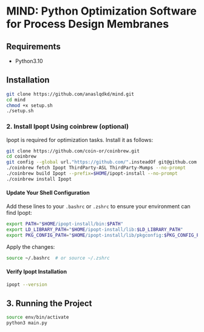 # MIND: Python Optimization Software for Process Design Membranes
## Requirements

- Python3.10

## Installation
```bash
git clone https://github.com/anaslqdkd/mind.git
cd mind
chmod +x setup.sh
./setup.sh
```
### 2. Install Ipopt Using coinbrew (optional)

Ipopt is required for optimization tasks. Install it as follows:

```bash
git clone https://github.com/coin-or/coinbrew.git
cd coinbrew
git config --global url."https://github.com/".insteadOf git@github.com:
./coinbrew fetch Ipopt ThirdParty-ASL ThirdParty-Mumps --no-prompt
./coinbrew build Ipopt --prefix=$HOME/ipopt-install --no-prompt
./coinbrew install Ipopt
```

#### Update Your Shell Configuration

Add these lines to your `.bashrc` or `.zshrc` to ensure your environment can find Ipopt:

```bash
export PATH="$HOME/ipopt-install/bin:$PATH"
export LD_LIBRARY_PATH="$HOME/ipopt-install/lib:$LD_LIBRARY_PATH"
export PKG_CONFIG_PATH="$HOME/ipopt-install/lib/pkgconfig:$PKG_CONFIG_PATH"
```

Apply the changes:

```bash
source ~/.bashrc  # or source ~/.zshrc
```
#### Verify Ipopt Installation

```bash
ipopt --version
```

## 3. Running the Project
```bash
source env/bin/activate
python3 main.py
```
